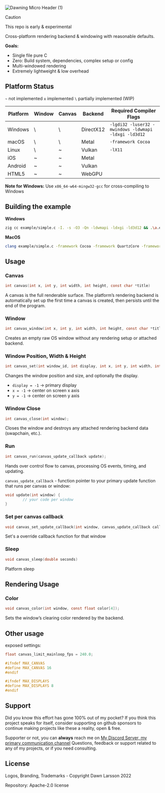 ![Dawning Micro Header (1)](https://github.com/user-attachments/assets/e39801c7-7969-4de8-ae9f-236a492b57ac)

> [!CAUTION]
> This repo is early & experimental

Cross-platform rendering backend & windowing with reasonable defaults.

**Goals:**
- Single file pure C
- Zero: Build system, dependencies, complex setup or config
- Multi-windowed rendering
- Extremely lightweight & low overhead

## Platform Status

`~` not implemented     `x` implemented     `\` partially implemented (WIP)

| Platform | Window | Canvas | Backend   | Required Compiler Flags |
|----------|--------|--------|-----------|------------------------|
| Windows  | \      | \      | DirectX12 | `-lgdi32 -luser32 -mwindows -ldwmapi -ldxgi -ld3d12` |
| macOS    | \      | \      | Metal     | `-framework Cocoa` |
| Linux    | \      | ~      | Vulkan    | `-lX11` |
| iOS      | ~      | ~      | Metal     | |
| Android  | ~      | ~      | Vulkan    | |
| HTML5    | ~      | ~      | WebGPU    | |

**Note for Windows:** Use `x86_64-w64-mingw32-gcc` for cross-compiling to Windows

## Building the example

**Windows**
```sh
zig cc example/simple.c -I. -s -O3 -Qn -ldwmapi -ldxgi -ld3d12 && .\a.exe
```

**MacOS**
```sh
clang example/simple.c -framework Cocoa -framework QuartzCore -framework Metal
```

## Usage

### Canvas
```c
int canvas(int x, int y, int width, int height, const char *title)
```
A canvas is the full renderable surface. The platform’s rendering backend is automatically set up the first time a canvas is created, then persists until the end of the program.

### Window
```c
int canvas_window(int x, int y, int width, int height, const char *title)
```
Creates an empty raw OS window without any rendering setup or attached backend.

### Window Position, Width & Height
```c
int canvas_set(int window_id, int display, int x, int y, int width, int height, const char *title);
```
Changes the window position and size, and optionally the display.
- `display = -1` -> primary display
- `x = -1` -> center on screen x axis
- `y = -1` -> center on screen y axis

### Window Close
```c
int canvas_close(int window);
```
Closes the window and destroys any attached rendering backend data (swapchain, etc.).

### Run
```c
int canvas_run(canvas_update_callback update);
```
Hands over control flow to canvas, processing OS events, timing, and updating.

`canvas_update_callback` - function pointer to your primary update function that runs per canvas or window:
```c
void update(int window) {
        // your code per window
}
```

### Set per canvas callback
```c
void canvas_set_update_callback(int window, canvas_update_callback callback);
```
Set's a override callback function for that window

### Sleep
```c
void canvas_sleep(double seconds)
```
Platform sleep

## Rendering Usage

### Color
```c
void canvas_color(int window, const float color[4]);
```
Sets the window’s clearing color rendered by the backend.

## Other usage
exposed settings:
```c
float canvas_limit_mainloop_fps = 240.0;

#ifndef MAX_CANVAS
#define MAX_CANVAS 16
#endif

#ifndef MAX_DISPLAYS
#define MAX_DISPLAYS 8
#endif
```


## Support
Did you know this effort has gone 100% out of my pocket?
If you think this project speaks for itself, consider supporting on github sponsors to continue making
projects like these a reality, open & free.

Supporter or not, you can **always** reach me on <a href="https://discord.gg/cxRvzUyzG8">My Discord Server, my primary communication channel</a>
Questions, feedback or support related to any of my projects, or if you need consulting.

## License
Logos, Branding, Trademarks - Copyright Dawn Larsson 2022

Repository:
Apache-2.0 license 

